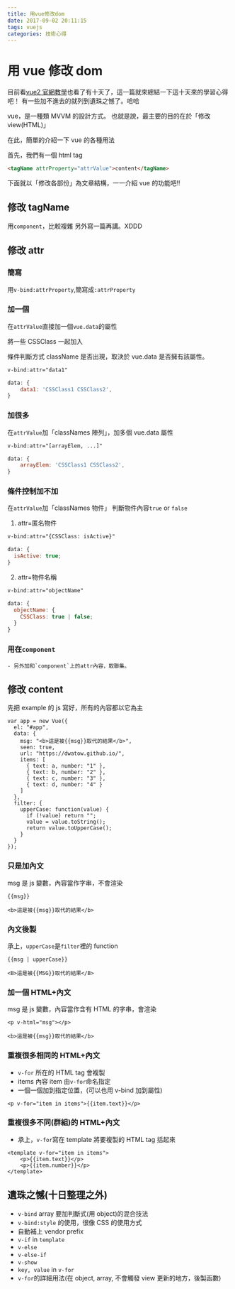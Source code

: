 ```yaml
---
title: 用vue修改dom
date: 2017-09-02 20:11:15
tags: vuejs
categories: 技術心得
---
```


# 用 vue 修改 dom

目前看[vue2 官網教學](https://cn.vuejs.org/v2/guide/)也看了有十天了，這一篇就來總結一下這十天來的學習心得吧！
有一些加不進去的就列到遺珠之憾了。哈哈

vue，是一種類 MVVM 的設計方式。
也就是說，最主要的目的在於「修改 view(HTML)」

在此，簡單的介紹一下 vue 的各種用法

首先，我們有一個 html tag

```html
<tagName attrProperty="attrValue">content</tagName>
```

下面就以「修改各部份」為文章結構，一一介紹 vue 的功能吧!!

## 修改 tagName

用`component`，比較複雜
另外寫一篇再講。XDDD

## 修改 attr

### 簡寫

用`v-bind:attrProperty`,簡寫成`:attrProperty`

### 加一個

在`attrValue`直接加一個`vue.data`的屬性

將一些 CSSClass 一起加入

條件判斷方式
className 是否出現，取決於 vue.data 是否擁有該屬性。

```html
v-bind:attr="data1"
```

```javascript
data: {
    data1: 'CSSClass1 CSSClass2',
}
```

### 加很多

在`attrValue`加「classNames 陣列」，加多個 vue.data 屬性

```html
v-bind:attr="[arrayElem, ...]"
```

```javascript
data: {
    arrayElem: 'CSSClass1 CSSClass2',
}
```

### 條件控制加不加

在`attrValue`加「classNames 物件」
判斷物件內容`true` or `false`

1. attr=匿名物件

```html
v-bind:attr="{CSSClass: isActive}"
```

```javascript
data: {
  isActive: true;
}
```

2. attr=物件名稱

```html
v-bind:attr="objectName"
```

```javascript
data: {
  objectName: {
    CSSClass: true | false;
  }
}
```

### 用在`component`

    - 另外加和`component`上的attr內容，取聯集。

## 修改 content

先把 example 的 js 寫好，所有的內容都以它為主

```javascript=
var app = new Vue({
  el: "#app",
  data: {
    msg: "<b>這是被{{msg}}取代的結果</b>",
    seen: true,
    url: "https://dwatow.github.io/",
    items: [
      { text: a, number: "1" },
      { text: b, number: "2" },
      { text: c, number: "3" },
      { text: d, number: "4" }
    ]
  },
  filter: {
    upperCase: function(value) {
      if (!value) return "";
      value = value.toString();
      return value.toUpperCase();
    }
  }
});
```

### 只是加內文

msg 是 js 變數，內容當作字串，不會渲染

```
{{msg}}
```

`<b>這是被{{msg}}取代的結果</b>`

### 內文後製

承上，`upperCase`是`filter`裡的 function

```
{{msg | upperCase}}
```

`<B>這是被{{MSG}}取代的結果</B>`

### 加一個 HTML+內文

msg 是 js 變數，內容當作含有 HTML 的字串，會渲染

```
<p v-html="msg"></p>
```

`<b>這是被{{msg}}取代的結果</b>`

### 重複很多相同的 HTML+內文

- `v-for` 所在的 HTML tag 會複製
- items 內容 item 由`v-for`命名指定
- 一個一個加到指定位置，(可以也用 v-bind 加到屬性)

```
<p v-for="item in items">{{item.text}}</p>
```

### 重複很多不同(群組)的 HTML+內文

- 承上，`v-for`寫在 template 將要複製的 HTML tag 括起來

```
<template v-for="item in items">
    <p>{{item.text}}</p>
    <p>{{item.number}}</p>
</template>
```

## 遺珠之憾(十日整理之外)

- `v-bind` array 要加判斷式(用 object)的混合技法
- `v-bind:style` 的使用，很像 CSS 的使用方式
- 自動補上 vendor prefix
- `v-if` in `template`
- `v-else`
- `v-else-if`
- `v-show`
- `key, value` in `v-for`
- `v-for`的詳細用法(在 object, array, 不會觸發 view 更新的地方，後製函數)
